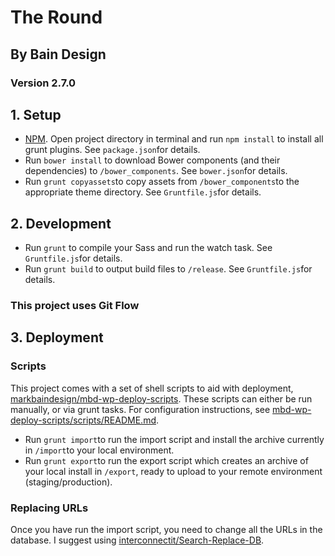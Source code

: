 # The Round

## By Bain Design

### Version 2.7.0

## 1. Setup

- [NPM]. Open project directory in terminal and run `npm install` to install all grunt plugins. See `package.json`for details. 
- Run `bower install` to download Bower components (and their dependencies) to `/bower_components`. See `bower.json`for details.
- Run `grunt copyassets`to copy assets from `/bower_components`to the appropriate theme directory. See `Gruntfile.js`for details.

## 2. Development

- Run `grunt` to compile your Sass and run the watch task. See `Gruntfile.js`for details.
- Run `grunt build` to output build files to `/release`. See `Gruntfile.js`for details.

### This project uses Git Flow

## 3. Deployment

### Scripts

This project comes with a set of shell scripts to aid with deployment, [markbaindesign/mbd-wp-deploy-scripts]. These scripts can either be run manually, or via grunt tasks. For configuration instructions, see [mbd-wp-deploy-scripts/scripts/README.md]. 

- Run `grunt import`to run the import script and install the archive currently in `/import`to your local environment.
- Run `grunt export`to run the export script which creates an archive of your local install in `/export`, ready to upload to your remote environment (staging/production).

### Replacing URLs

Once you have run the import script, you need to change all the URLs in the database. I suggest using [interconnectit/Search-Replace-DB]. 

[NPM]: https://www.npmjs.com/
[interconnectit/Search-Replace-DB]: https://github.com/interconnectit/Search-Replace-DB
[markbaindesign/mbd-wp-deploy-scripts]: https://github.com/markbaindesign/mbd-wp-deploy-scripts
[mbd-wp-deploy-scripts/scripts/README.md]: https://github.com/markbaindesign/mbd-wp-deploy-scripts/blob/master/scripts/README.md